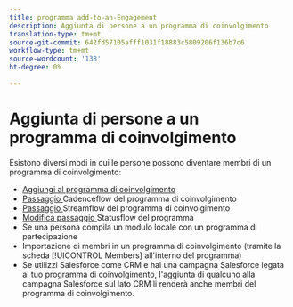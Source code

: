 ```yaml
---
title: programma add-to-an-Engagement
description: Aggiunta di persone a un programma di coinvolgimento
translation-type: tm+mt
source-git-commit: 642fd57105afff1031f18883c5809206f136b7c6
workflow-type: tm+mt
source-wordcount: '138'
ht-degree: 0%

---
```



# Aggiunta di persone a un programma di coinvolgimento

Esistono diversi modi in cui le persone possono diventare membri di un programma di coinvolgimento:

* [Aggiungi al programma di coinvolgimento](https://docs.marketo.com/display/DOCS/Add+to+Engagement+Program)
* [Passaggio ](https://docs.marketo.com/display/DOCS/Change+Engagement+Program+Cadence) Cadenceflow del programma di coinvolgimento
* [Passaggio ](https://docs.marketo.com/display/DOCS/Change+Engagement+Program+Stream) Streamflow del programma di coinvolgimento
* [Modifica passaggio ](https://docs.marketo.com/display/DOCS/Change+Program+Status) Statusflow del programma
* Se una persona compila un modulo locale con un programma di partecipazione
* Importazione di membri in un programma di coinvolgimento (tramite la scheda [!UICONTROL Members] all&#39;interno del programma)
* Se utilizzi Salesforce come CRM e hai una campagna Salesforce legata al tuo programma di coinvolgimento, l&#39;aggiunta di qualcuno alla campagna Salesforce sul lato CRM li renderà anche membri del programma di coinvolgimento.
